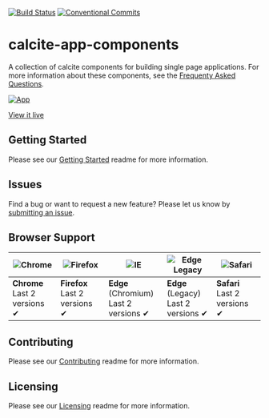 [![Build Status](https://travis-ci.com/Esri/calcite-app-components.svg?branch=master)](https://travis-ci.com/Esri/calcite-app-components)
[![Conventional Commits](https://img.shields.io/badge/Conventional%20Commits-1.0.0-yellow.svg)](https://conventionalcommits.org)

# calcite-app-components

A collection of calcite components for building single page applications. For more information about these components, see the [Frequenty Asked Questions](FAQ.md).

[![App](https://user-images.githubusercontent.com/1231455/68511307-8155fe80-022a-11ea-8c27-a5bc331bacab.png)​](https://esri.github.io/calcite-app-components/)

[View it live](https://esri.github.io/calcite-app-components/)

## Getting Started

Please see our [Getting Started](GETTING_STARTED.md) readme for more information.

## Issues

Find a bug or want to request a new feature? Please let us know by [submitting an issue](https://github.com/Esri/calcite-app-components/issues/new/choose).

## Browser Support

| ![Chrome](https://raw.githubusercontent.com/alrra/browser-logos/master/src/chrome/chrome_48x48.png) | ![Firefox](https://raw.githubusercontent.com/alrra/browser-logos/master/src/firefox/firefox_48x48.png) | ![IE](https://raw.githubusercontent.com/alrra/browser-logos/master/src/edge/edge_48x48.png) | ![Edge Legacy](https://raw.githubusercontent.com/alrra/browser-logos/master/src/archive/edge_12-18/edge_12-18_48x48.png) | ![Safari](https://raw.githubusercontent.com/alrra/browser-logos/master/src/safari/safari_48x48.png) |
| --------------------------------------------------------------------------------------------------- | ------------------------------------------------------------------------------------------------------ | ------------------------------------------------------------------------------------------- | ------------------------------------------------------------------------------------------------------------------------ | --------------------------------------------------------------------------------------------------- |
| **Chrome**<br />Last 2 versions ✔                                                                   | **Firefox**<br />Last 2 versions ✔                                                                     | **Edge** (Chromium)<br />Last 2 versions ✔                                                  | **Edge** (Legacy)<br />Last 2 versions ✔                                                                                 | **Safari**<br />Last 2 versions ✔                                                                   |

## Contributing

Please see our [Contributing](CONTRIBUTING.md) readme for more information.

## Licensing

Please see our [Licensing](LICENSING.md) readme for more information.
